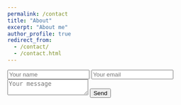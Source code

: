 ```yaml
---
permalink: /contact
title: "About"
excerpt: "About me"
author_profile: true
redirect_from: 
  - /contact/
  - /contact.html
---
```


<form id="contactform" action="//formspree.io/priyanmuthu@gmail.com" method="POST">
    <input id="nameinput" name="name" type="text" placeholder="Your name">
    <input id="emailinput" name="_replyto" type="email" placeholder="Your email">
    <textarea id="nametextarea" name="message" placeholder="Your message"></textarea>
    <input type="submit" value="Send">
</form>
